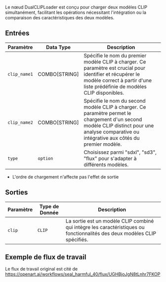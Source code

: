 Le nœud DualCLIPLoader est conçu pour charger deux modèles CLIP simultanément, facilitant les opérations nécessitant l'intégration ou la comparaison des caractéristiques des deux modèles.

## Entrées

| Paramètre    | Data Type | Description |
|--------------|--------------|-------------|
| `clip_name1` | COMBO[STRING] | Spécifie le nom du premier modèle CLIP à charger. Ce paramètre est crucial pour identifier et récupérer le modèle correct à partir d'une liste prédéfinie de modèles CLIP disponibles. |
| `clip_name2` | COMBO[STRING] | Spécifie le nom du second modèle CLIP à charger. Ce paramètre permet le chargement d'un second modèle CLIP distinct pour une analyse comparative ou intégrative aux côtés du premier modèle. |
| `type`       | `option`        | Choisissez parmi "sdxl", "sd3", "flux" pour s'adapter à différents modèles. |

* L'ordre de chargement n'affecte pas l'effet de sortie

## Sorties

| Paramètre | Type de Donnée | Description |
|-----------|--------------|-------------|
| `clip`    | `CLIP`       | La sortie est un modèle CLIP combiné qui intègre les caractéristiques ou fonctionnalités des deux modèles CLIP spécifiés. |

## Exemple de flux de travail

Le flux de travail original est cité de <https://openart.ai/workflows/seal_harmful_40/flux/UGHBjoJgN8tLnhr7FKOP>
